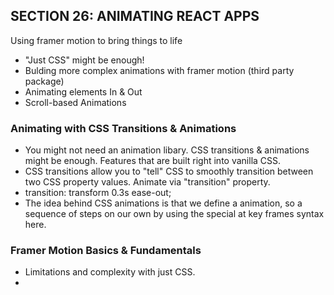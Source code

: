 ## SECTION 26: ANIMATING REACT APPS

Using framer motion to bring things to life

- "Just CSS" might be enough!
- Bulding more complex animations with framer motion (third party package)
- Animating elements In & Out
- Scroll-based Animations

### Animating with CSS Transitions & Animations

- You might not need an animation libary. CSS transitions & animations might be enough. Features that are built right into vanilla CSS.
- CSS transitions allow you to "tell" CSS to smoothly transition between two CSS property values. Animate via "transition" property.
- transition: transform 0.3s ease-out;
- The idea behind CSS animations is that we define a animation, so a sequence of steps on our own by using the special at key frames syntax here.

### Framer Motion Basics & Fundamentals

- Limitations and complexity with just CSS.
- 

